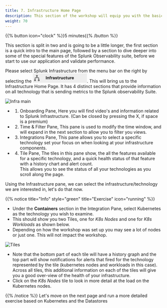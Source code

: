 ```yaml
---
title: 7. Infrastructure Home Page
description: This section of the workshop will equip you with the basic understanding of the Kubernetes and Database Navigators in the infrastructure section.
weight: 70
---
```


{{% button icon="clock" %}}5 minutes{{% /button %}}

This section is split in two and is going to be a little longer, the first section is a quick intro to the main page, followed by a section to dive deeper into some of the special features of the Splunk Observability suite, before we start to use our application and validate performance.

Please select Splunk Infrastructure from the menu bar on the right by selecting the ![Infra-monitoring](../images/inframon-icon.png?classes=inline&height=25px). This will bring us to the Infrastructure Home Page. It has 4 distinct sections that provide information on all technology that is sending metrics to the Splunk observability Suite.

![Infra main](../images/infrastructure-main.png?width=40vw)

* 1. Onboarding Pane, Here you will find video's and information related to Splunk Infrastructure. (Can be closed by pressing the X, if space is a premium)
* 2. Time & Filter Pane, This pane is used to modify the time window, and will expand in the next section to allow you to filter you views.
* 3. Integrations Pane, This pane allows you to select a specific technology set your focus on when looking at your infrastructure components.
* 4. Tile Pane, The tiles in this pane show, the all the features available for a specific technology, and a quick health status of that feature  with a history chart and alert count.  
     This allows you to see the status of all your technologies as you scroll along the page.

Using the Infrastructure pane, we can select the infrastructure/technology we are interested in, let's do that now.

 {{% notice title="Info" style="green" title="Exercise" icon="running" %}}

* Under the **Containers** section in the Integration Pane, select Kubernetes as the technology you wish to examine.
* This should show you two Tiles, one for *K8s Nodes* and one for *K8s Workloads* as shown below.
* Depending on how the workshop was set up you may see a lot of nodes or just one. This will not impact the workshop.

![Tiles](../images/kubernetes-tiles.png?width=20vw)

* Note that the bottom part of each tile will have a history graph and  the top part will show notifications for alerts that fired for the technology represented by the tile (kubernetes nodes and workloads in this case).  
  Across all tiles, this additional information on each of the tiles will give you a good over-view of the health of your infrastructure.
* Click on the *K8s Nodes* tile to look in more detail at the load on the Kubernetes nodes.

{{% /notice %}}
Let's move on  the next page and run a more detailed exercise based on Kubernetes and the Datastores
